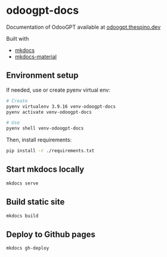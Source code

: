 # odoogpt-docs

Documentation of OdooGPT available at [odoogpt.thespino.dev](https://odoogpt.thespino.dev)

Built with 

- [mkdocs](https://www.mkdocs.org)
- [mkdocs-material](https://squidfunk.github.io/mkdocs-material)



## Environment setup

If needed, use or create pyenv virtual env:

```sh
# Create
pyenv virtualenv 3.9.16 venv-odoogpt-docs
pyenv activate venv-odoogpt-docs

# Use
pyenv shell venv-odoogpt-docs
```

Then, install requirements: 
```sh
pip install -r ./requirements.txt
```

## Start mkdocs locally
```sh
mkdocs serve
```

## Build static site
```sh
mkdocs build
```

## Deploy to Github pages
```sh
mkdocs gh-deploy
```